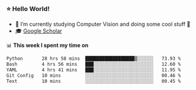 ### ⭐️ Hello World!

<!--
**hologerry/hologerry** is a ✨ _special_ ✨ repository because its `README.md` (this file) appears on your GitHub profile.

Here are some ideas to get you started:

- 🔭 I’m currently working and studying on Computer Vision
- 🌱 I’m currently learning at Peking University
- 💬 Ask me about 
- 📫 How to reach me: E-mail
- 😄 Pronouns: he/his
- ⚡ Fun fact: Music is the Power
-->


- 🔭 I’m currently studying Computer Vision and doing some cool stuff 🤖
- 🎓 [Google Scholar](https://scholar.google.com/citations?user=3ykqW9wAAAAJ&hl=en)


📊 **This week I spent my time on**

<!--START_SECTION:waka-->

```txt
Python       28 hrs 58 mins  ██████████████████▒░░░░░░   73.93 %
Bash         4 hrs 56 mins   ███░░░░░░░░░░░░░░░░░░░░░░   12.60 %
YAML         4 hrs 41 mins   ███░░░░░░░░░░░░░░░░░░░░░░   11.95 %
Git Config   10 mins         ░░░░░░░░░░░░░░░░░░░░░░░░░   00.46 %
Text         10 mins         ░░░░░░░░░░░░░░░░░░░░░░░░░   00.45 %
```

<!--END_SECTION:waka-->
